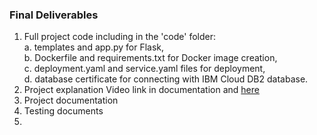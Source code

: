 ### Final Deliverables  
1. Full project code including in the 'code' folder:  
  a. templates and app.py for Flask,  
  b. Dockerfile and requirements.txt for Docker image creation,  
  c. deployment.yaml and service.yaml files for deployment,  
  d. database certificate for connecting with IBM Cloud DB2 database.  
2. Project explanation Video link in documentation and [here](https://drive.google.com/file/d/1dyeu2O0EM7B8C-Zg1ykKrIASJ0wFAy-n/view?usp=share_link)
3. Project documentation  
4. Testing documents
5. 
